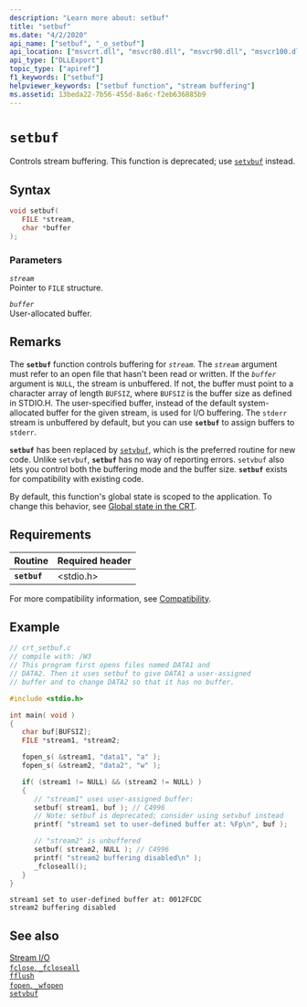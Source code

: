 ```yaml
---
description: "Learn more about: setbuf"
title: "setbuf"
ms.date: "4/2/2020"
api_name: ["setbuf", "_o_setbuf"]
api_location: ["msvcrt.dll", "msvcr80.dll", "msvcr90.dll", "msvcr100.dll", "msvcr100_clr0400.dll", "msvcr110.dll", "msvcr110_clr0400.dll", "msvcr120.dll", "msvcr120_clr0400.dll", "ucrtbase.dll", "api-ms-win-crt-stdio-l1-1-0.dll"]
api_type: ["DLLExport"]
topic_type: ["apiref"]
f1_keywords: ["setbuf"]
helpviewer_keywords: ["setbuf function", "stream buffering"]
ms.assetid: 13beda22-7b56-455d-8a6c-f2eb636885b9
---
```

# `setbuf`

Controls stream buffering. This function is deprecated; use [`setvbuf`](setvbuf.md) instead.

## Syntax

```C
void setbuf(
   FILE *stream,
   char *buffer
);
```

### Parameters

*`stream`*\
Pointer to `FILE` structure.

*`buffer`*\
User-allocated buffer.

## Remarks

The **`setbuf`** function controls buffering for *`stream`*. The *`stream`* argument must refer to an open file that hasn't been read or written. If the *`buffer`* argument is `NULL`, the stream is unbuffered. If not, the buffer must point to a character array of length `BUFSIZ`, where `BUFSIZ` is the buffer size as defined in STDIO.H. The user-specified buffer, instead of the default system-allocated buffer for the given stream, is used for I/O buffering. The `stderr` stream is unbuffered by default, but you can use **`setbuf`** to assign buffers to `stderr`.

**`setbuf`** has been replaced by [`setvbuf`](setvbuf.md), which is the preferred routine for new code. Unlike `setvbuf`, **`setbuf`** has no way of reporting errors. `setvbuf` also lets you control both the buffering mode and the buffer size. **`setbuf`** exists for compatibility with existing code.

By default, this function's global state is scoped to the application. To change this behavior, see [Global state in the CRT](../global-state.md).

## Requirements

| Routine | Required header |
|---|---|
| **`setbuf`** | \<stdio.h> |

For more compatibility information, see [Compatibility](../compatibility.md).

## Example

```C
// crt_setbuf.c
// compile with: /W3
// This program first opens files named DATA1 and
// DATA2. Then it uses setbuf to give DATA1 a user-assigned
// buffer and to change DATA2 so that it has no buffer.

#include <stdio.h>

int main( void )
{
   char buf[BUFSIZ];
   FILE *stream1, *stream2;

   fopen_s( &stream1, "data1", "a" );
   fopen_s( &stream2, "data2", "w" );

   if( (stream1 != NULL) && (stream2 != NULL) )
   {
      // "stream1" uses user-assigned buffer:
      setbuf( stream1, buf ); // C4996
      // Note: setbuf is deprecated; consider using setvbuf instead
      printf( "stream1 set to user-defined buffer at: %Fp\n", buf );

      // "stream2" is unbuffered
      setbuf( stream2, NULL ); // C4996
      printf( "stream2 buffering disabled\n" );
      _fcloseall();
   }
}
```

```Output
stream1 set to user-defined buffer at: 0012FCDC
stream2 buffering disabled
```

## See also

[Stream I/O](../stream-i-o.md)\
[`fclose`, `_fcloseall`](fclose-fcloseall.md)\
[`fflush`](fflush.md)\
[`fopen`, `_wfopen`](fopen-wfopen.md)\
[`setvbuf`](setvbuf.md)
